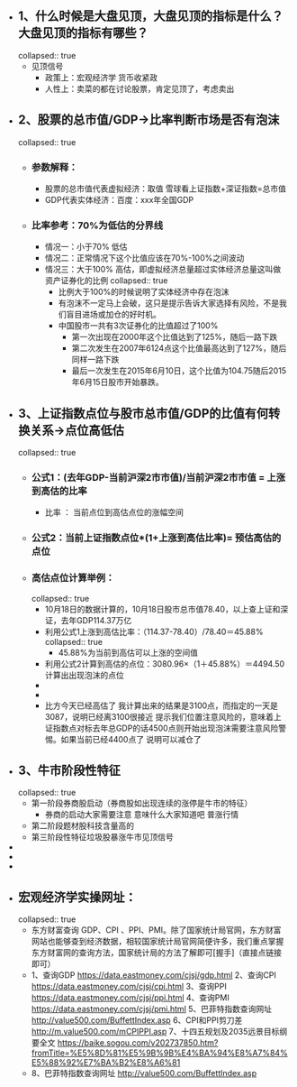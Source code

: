 - ## 1、什么时候是大盘见顶，大盘见顶的指标是什么？大盘见顶的指标有哪些？
  collapsed:: true
	- 见顶信号
		- 政策上：宏观经济学  货币收紧政
		- 人性上：卖菜的都在讨论股票，肯定见顶了，考虑卖出
- ## 2、股票的总市值/GDP->比率判断市场是否有泡沫
  collapsed:: true
	- ### 参数解释：
		- 股票的总市值代表虚拟经济：取值 雪球看上证指数+深证指数=总市值
		- GDP代表实体经济：百度：xxx年全国GDP
	- ### 比率参考：70%为低估的分界线
		- 情况一：小于70% 低估
		- 情况二：正常情况下这个比值应该在70%-100%之间波动
		- 情况三：大于100% 高估，即虚拟经济总量超过实体经济总量这叫做资产证券化的比例
		  collapsed:: true
			- 比例大于100%的时候说明了实体经济中存在泡沫
			- 有泡沫不一定马上会破，这只是提示告诉大家选择有风险，不是我们盲目进场或加仓的好时机。
			- 中国股市一共有3次证券化的比值超过了100%
				- 第一次出现在2000年这个比值达到了125%，随后一路下跌
				- 第二次发生在2007年6124点这个比值最高达到了127%，随后同样一路下跌
				- 最后一次发生在2015年6月10日，这个比值为104.75随后2015年6月15日股市开始暴跌。
- ## 3、上证指数点位与股市总市值/GDP的比值有何转换关系->点位高低估
  collapsed:: true
	- ### 公式1：(去年GDP-当前沪深2市市值)/当前沪深2市市值 = 上涨到高估的比率
		- 比率 ： 当前点位到高估点位的涨幅空间
	- ### 公式2：当前上证指数点位*(1+上涨到高估比率)= 预估高估的点位
	- ### 高估点位计算举例：
	  collapsed:: true
		- 10月18日的数据计算的，10月18日股市总市值78.40，以上查上证和深证，去年GDP114.37万亿
		- 利用公式1上涨到高估比率：（114.37-78.40）/78.40＝45.88%
		  collapsed:: true
			- 45.88%为当前到高估可以上涨的空间值
		- 利用公式2计算到高估的点位：3080.96×（1＋45.88%）＝4494.50  计算出出现泡沫的点位
		-
		-
		- 比方今天已经高估了   我计算出来的结果是3100点，而指定的一天是3087，说明已经离3100很接近  提示我们位置注意风险的，意味着上证指数点对标去年总GDP的话4500点则开始出现泡沫需要注意风险警惕。如果当前已经4400点了  说明可以减仓了
- ## 3、牛市阶段性特征
  collapsed:: true
	- 第一阶段券商股启动（券商股如出现连续的涨停是牛市的特征）
		- 券商的启动大家需要注意  意味什么大家知道吧   普涨行情
	- 第二阶段题材股科技含量高的
	- 第三阶段性特征垃圾股暴涨牛市见顶信号
-
-
-
- ## 宏观经济学实操网址：
  collapsed:: true
	- 东方财富查询 GDP、CPI 、PPI、PMI。除了国家统计局官网，东方财富网站也能够查到经济数据，相较国家统计局官网简便许多，我们重点掌握东方财富网的查询方法，国家统计局的方法了解即可[握手]（直接点链接即可）
	- 1、查询GDP
	  https://data.eastmoney.com/cjsj/gdp.html
	  2、查询CPI
	  https://data.eastmoney.com/cjsj/cpi.html
	  3、查询PPI
	  https://data.eastmoney.com/cjsj/ppi.html
	  4、查询PMI
	  https://data.eastmoney.com/cjsj/pmi.html
	  5、巴菲特指数查询网址
	  http://value500.com/BuffettIndex.asp
	  6、CPI和PPI剪刀差
	  http://m.value500.com/mCPIPPI.asp
	  7、十四五规划及2035远景目标纲要全文
	  https://baike.sogou.com/v202737850.htm?fromTitle=%E5%8D%81%E5%9B%9B%E4%BA%94%E8%A7%84%E5%88%92%E7%BA%B2%E8%A6%81
	- 8、巴菲特指数查询网址
	  http://value500.com/BuffettIndex.asp